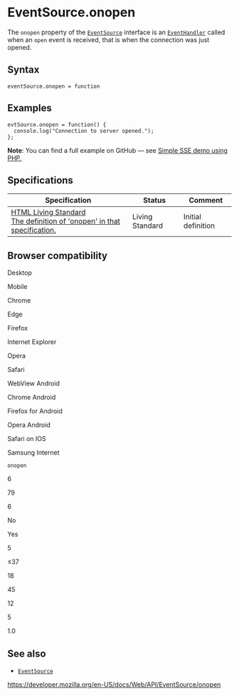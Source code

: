 # EventSource.onopen

The `onopen` property of the [`EventSource`](../eventsource) interface is an [`EventHandler`](https://developer.mozilla.org/en-US/docs/Web/Events/Event_handlers) called when an `open` event is received, that is when the connection was just opened.

## Syntax

    eventSource.onopen = function

## Examples

    evtSource.onopen = function() {
      console.log("Connection to server opened.");
    };

**Note**: You can find a full example on GitHub — see [Simple SSE demo using PHP.](https://github.com/mdn/dom-examples/tree/master/server-sent-events)

## Specifications

<table><thead><tr class="header"><th>Specification</th><th>Status</th><th>Comment</th></tr></thead><tbody><tr class="odd"><td><a href="https://html.spec.whatwg.org/multipage/comms.html#handler-eventsource-onopen">HTML Living Standard<br />
<span class="small">The definition of 'onopen' in that specification.</span></a></td><td><span class="spec-living">Living Standard</span></td><td>Initial definition</td></tr></tbody></table>

## Browser compatibility

Desktop

Mobile

Chrome

Edge

Firefox

Internet Explorer

Opera

Safari

WebView Android

Chrome Android

Firefox for Android

Opera Android

Safari on IOS

Samsung Internet

`onopen`

6

79

6

No

Yes

5

≤37

18

45

12

5

1.0

## See also

- [`EventSource`](../eventsource)

<a href="https://developer.mozilla.org/en-US/docs/Web/API/EventSource/onopen" class="_attribution-link">https://developer.mozilla.org/en-US/docs/Web/API/EventSource/onopen</a>

